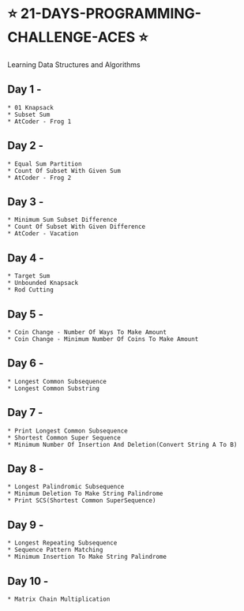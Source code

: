 # ⭐ 21-DAYS-PROGRAMMING-CHALLENGE-ACES ⭐
 
Learning Data Structures and Algorithms 

## Day 1 - 
```
* 01 Knapsack
* Subset Sum 
* AtCoder - Frog 1
```

## Day 2 - 
```
* Equal Sum Partition
* Count Of Subset With Given Sum
* AtCoder - Frog 2
```

## Day 3 - 
```
* Minimum Sum Subset Difference
* Count Of Subset With Given Difference
* AtCoder - Vacation
```

## Day 4 - 
```
* Target Sum
* Unbounded Knapsack
* Rod Cutting
```

## Day 5 -
```
* Coin Change - Number Of Ways To Make Amount
* Coin Change - Minimum Number Of Coins To Make Amount
```

## Day 6 -
```
* Longest Common Subsequence
* Longest Common Substring
```

## Day 7 -
```
* Print Longest Common Subsequence
* Shortest Common Super Sequence
* Minimum Number Of Insertion And Deletion(Convert String A To B)
```

## Day 8 -
```
* Longest Palindromic Subsequence
* Minimum Deletion To Make String Palindrome
* Print SCS(Shortest Common SuperSequence)
```

## Day 9 -
```
* Longest Repeating Subsequence
* Sequence Pattern Matching
* Minimum Insertion To Make String Palindrome
```

## Day 10 -
```
* Matrix Chain Multiplication
```
